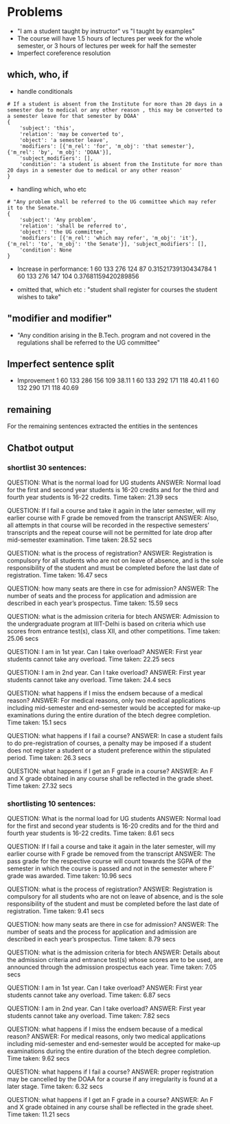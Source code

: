 # Problems
* "I am a student taught by instructor" vs "I taught by examples"
* The course will have 1.5 hours of lectures per week for the whole semester, or 3 hours of lectures per week for half the semester
* Imperfect coreference resolution
## which, who, if
* handle conditionals
```
# If a student is absent from the Institute for more than 20 days in a semester due to medical or any other reason , this may be converted to a semester leave for that semester by DOAA'
{
    'subject': 'this', 
    'relation': 'may be converted to', 
    'object': 'a semester leave', 
    'modifiers': [{'m_rel': 'for', 'm_obj': 'that semester'}, {'m_rel': 'by', 'm_obj': 'DOAA'}], 
    'subject_modifiers': [], 
    'condition': 'a student is absent from the Institute for more than 20 days in a semester due to medical or any other reason'
}
```
* handling which, who etc
```
# "Any problem shall be referred to the UG committee which may refer it to the Senate."
{
    'subject': 'Any problem', 
    'relation': 'shall be referred to', 
    'object': 'the UG committee', 
    'modifiers': [{'m_rel': 'which may refer', 'm_obj': 'it'}, {'m_rel': 'to', 'm_obj': 'the Senate'}], 'subject_modifiers': [], 
    'condition': None
}
```

* Increase in performance:
1 60 133 276 124 87 0.31521739130434784
1 60 133 276 147 104 0.37681159420289856


* omitted that, which etc : "student shall register for courses the student wishes to take"

## "modifier and modifier"
* "Any condition arising in the B.Tech. program and not covered in the regulations shall be referred to the UG committee"


## Imperfect sentence split
* Improvement
1 60 133 286 156 109 38.11
1 60 133 292 171 118 40.41
1 60 132 290 171 118 40.69

## remaining
For the remaining sentences extracted the entities in the sentences


## Chatbot output
### shortlist 30 sentences:
QUESTION: What is the normal load for UG students
ANSWER:
Normal load for the first and second year students is 16-20 credits and for the third and fourth year students is 16-22 credits.
Time taken: 21.39 secs

QUESTION: If I fail a course and take it again in the later semester, will my earlier course with F grade be removed from the transcript
ANSWER:
Also, all attempts in that course will be recorded in the respective semesters’ transcripts and the repeat course will not be permitted for late drop after mid-semester examination.
Time taken: 28.52 secs

QUESTION: what is the process of registration?
ANSWER:
Registration is compulsory for all students who are not on leave of absence, and is the sole responsibility of the student and must be completed before the last date of registration.
Time taken: 16.47 secs

QUESTION: how many seats are there in cse for admission?
ANSWER:
The number of seats and the process for application and admission are described in each year’s prospectus.
Time taken: 15.59 secs

QUESTION: what is the admission criteria for btech
ANSWER:
Admission to the undergraduate program at IIIT-Delhi is based on criteria which use scores from entrance test(s), class XII, and other competitions.
Time taken: 25.06 secs

QUESTION: I am in 1st year. Can I take overload?
ANSWER:
First year students cannot take any overload.
Time taken: 22.25 secs

QUESTION: I am in 2nd year. Can I take overload?
ANSWER:
First year students cannot take any overload.
Time taken: 24.4 secs

QUESTION: what happens if I miss the endsem because of a medical reason?
ANSWER:
For medical reasons, only two medical applications including mid-semester and end-semester would be accepted for make-up examinations during the entire duration of the btech degree completion.
Time taken: 15.1 secs

QUESTION: what happens if I fail a course?
ANSWER:
In case a student fails to do pre-registration of courses, a penalty may be imposed if a student does not register a student or a student preference within the stipulated period.
Time taken: 26.3 secs

QUESTION: what happens if I get an F grade in a course?
ANSWER:
An F and X grade obtained in any course shall be reflected in the grade sheet.
Time taken: 27.32 secs

### shortlisting 10 sentences:
QUESTION: What is the normal load for UG students
ANSWER:
Normal load for the first and second year students is 16-20 credits and for the third and fourth year students is 16-22 credits.
Time taken: 8.61 secs

QUESTION: If I fail a course and take it again in the later semester, will my earlier course with F grade be removed from the transcript
ANSWER:
The pass grade for the respective course will count towards the SGPA of the semester in which the course is passed and not in the semester where F’ grade was awarded.
Time taken: 10.96 secs

QUESTION: what is the process of registration?
ANSWER:
Registration is compulsory for all students who are not on leave of absence, and is the sole responsibility of the student and must be completed before the last date of registration.
Time taken: 9.41 secs

QUESTION: how many seats are there in cse for admission?
ANSWER:
The number of seats and the process for application and admission are described in each year’s prospectus.
Time taken: 8.79 secs

QUESTION: what is the admission criteria for btech
ANSWER:
Details about the admission criteria and entrance test(s) whose scores are to be used, are announced through the admission prospectus each year.
Time taken: 7.05 secs

QUESTION: I am in 1st year. Can I take overload?
ANSWER:
First year students cannot take any overload.
Time taken: 6.87 secs

QUESTION: I am in 2nd year. Can I take overload?
ANSWER:
First year students cannot take any overload.
Time taken: 7.82 secs

QUESTION: what happens if I miss the endsem because of a medical reason?
ANSWER:
For medical reasons, only two medical applications including mid-semester and end-semester would be accepted for make-up examinations during the entire duration of the btech degree completion.
Time taken: 9.62 secs

QUESTION: what happens if I fail a course?
ANSWER:
proper registration may be cancelled by the DOAA for a course if any irregularity is found at a later stage.
Time taken: 6.32 secs

QUESTION: what happens if I get an F grade in a course?
ANSWER:
An F and X grade obtained in any course shall be reflected in the grade sheet.
Time taken: 11.21 secs

